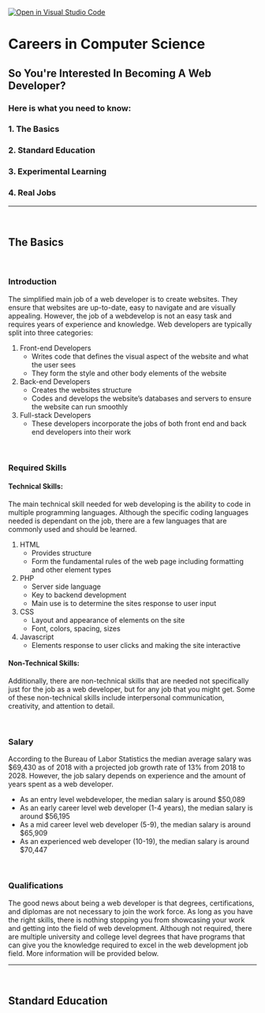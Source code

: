 [![Open in Visual Studio Code](https://classroom.github.com/assets/open-in-vscode-c66648af7eb3fe8bc4f294546bfd86ef473780cde1dea487d3c4ff354943c9ae.svg)](https://classroom.github.com/online_ide?assignment_repo_id=10087162&assignment_repo_type=AssignmentRepo)
# Careers in Computer Science
## So You're Interested In Becoming A Web Developer?
### Here is what you need to know:
### 1. The Basics
### 2. Standard Education
### 3. Experimental Learning
### 4. Real Jobs
---

<br>

## The Basics

<br>

### Introduction
The simplified main job of a web developer is to create websites. They ensure that websites are up-to-date, easy to navigate and are visually appealing. However, the job of a webdevelop is not an easy task and requires years of experience and knowledge. Web developers are typically split into three categories:

1. Front-end Developers
    -  Writes code that defines the visual aspect of the website and what the user sees
    - They form the style and other body elements of the website
2. Back-end Developers
    - Creates the websites structure
    - Codes and develops the website’s databases and servers to ensure the website can run smoothly
3. Full-stack Developers
    - These developers incorporate the jobs of both front end and back end developers into their work

<br>

### Required Skills
#### Technical Skills:
The main technical skill needed for web developing is the ability to code in multiple programming languages. Although the specific coding languages needed is dependant on the job, there are a few languages that are commonly used and should be learned.
1. HTML
    * Provides structure
    * Form the fundamental rules of the web page including formatting and other element types
2. PHP
    * Server side language
    * Key to backend development
    * Main use is to determine the sites response to user input
3. CSS
    * Layout and appearance of elements on the site
    * Font, colors, spacing, sizes
4. Javascript
    * Elements response to user clicks and making the site interactive

#### Non-Technical Skills:
Additionally, there are non-technical skills that are needed not specifically just for the job as a web developer, but for any job that you might get. Some of these non-technical skills include interpersonal communication, creativity, and attention to detail.

<br>

### Salary
According to the Bureau of Labor Statistics the median average salary was $69,430 as of 2018 with a projected job growth rate of 13% from 2018 to 2028. However, the job salary depends on experience and the amount of years spent as a web developer.
* As an entry level webdeveloper, the median salary is around $50,089
* As an early career level web developer (1-4 years), the median salary is around $56,195
* As a mid career level web developer (5-9), the median salary is around $65,909
* As an experienced web developer (10-19), the median salary is around $70,447

<br>

### Qualifications
The good news about being a web developer is that degrees, certifications, and diplomas are not necessary to join the work force. As long as you have the right skills, there is nothing stopping you from showcasing your work and getting into the field of web development. Although not required, there are multiple university and college level degrees that have programs that can give you the knowledge required to excel in the web development job field. More information will be provided below.

---

<br>

## Standard Education